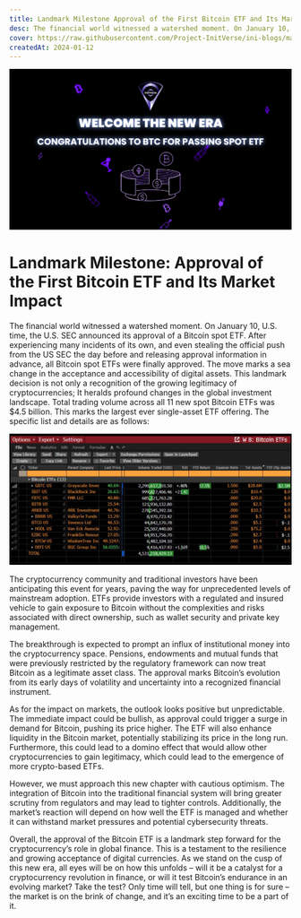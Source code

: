 ```yaml
---
title: Landmark Milestone Approval of the First Bitcoin ETF and Its Market Impact
desc: The financial world witnessed a watershed moment. On January 10, U.S. time, the U.S. SEC announced its approval of a Bitcoin spot ETF
cover: https://raw.githubusercontent.com/Project-InitVerse/ini-blogs/main/blogs/resources/images/20240112001.png
createdAt: 2024-01-12
---
```

![image](https://raw.githubusercontent.com/Project-InitVerse/ini-blogs/main/blogs/resources/images/20240112001.png)
# Landmark Milestone: Approval of the First Bitcoin ETF and Its Market Impact

The financial world witnessed a watershed moment. On January 10, U.S. time, the U.S. SEC announced its approval of a Bitcoin spot ETF. After experiencing many incidents of its own, and even stealing the official push from the US SEC the day before and releasing approval information in advance, all Bitcoin spot ETFs were finally approved. The move marks a sea change in the acceptance and accessibility of digital assets. This landmark decision is not only a recognition of the growing legitimacy of cryptocurrencies; It heralds profound changes in the global investment landscape. Total trading volume across all 11 new spot Bitcoin ETFs was $4.5 billion. This marks the largest ever single-asset ETF offering. The specific list and details are as follows:

![image](https://raw.githubusercontent.com/Project-InitVerse/ini-blogs/main/blogs/resources/images/20240112002.png)

The cryptocurrency community and traditional investors have been anticipating this event for years, paving the way for unprecedented levels of mainstream adoption. ETFs provide investors with a regulated and insured vehicle to gain exposure to Bitcoin without the complexities and risks associated with direct ownership, such as wallet security and private key management.

The breakthrough is expected to prompt an influx of institutional money into the cryptocurrency space. Pensions, endowments and mutual funds that were previously restricted by the regulatory framework can now treat Bitcoin as a legitimate asset class. The approval marks Bitcoin’s evolution from its early days of volatility and uncertainty into a recognized financial instrument.

As for the impact on markets, the outlook looks positive but unpredictable. The immediate impact could be bullish, as approval could trigger a surge in demand for Bitcoin, pushing its price higher. The ETF will also enhance liquidity in the Bitcoin market, potentially stabilizing its price in the long run. Furthermore, this could lead to a domino effect that would allow other cryptocurrencies to gain legitimacy, which could lead to the emergence of more crypto-based ETFs.

However, we must approach this new chapter with cautious optimism. The integration of Bitcoin into the traditional financial system will bring greater scrutiny from regulators and may lead to tighter controls. Additionally, the market’s reaction will depend on how well the ETF is managed and whether it can withstand market pressures and potential cybersecurity threats.

Overall, the approval of the Bitcoin ETF is a landmark step forward for the cryptocurrency’s role in global finance. This is a testament to the resilience and growing acceptance of digital currencies. As we stand on the cusp of this new era, all eyes will be on how this unfolds – will it be a catalyst for a cryptocurrency revolution in finance, or will it test Bitcoin’s endurance in an evolving market? Take the test? Only time will tell, but one thing is for sure – the market is on the brink of change, and it’s an exciting time to be a part of it.